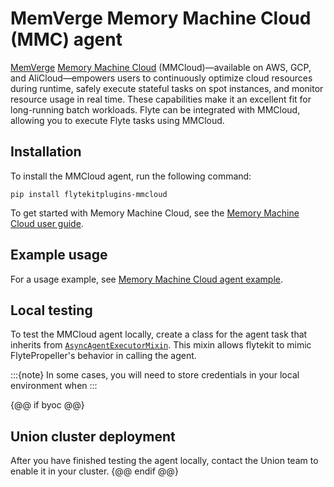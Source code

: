 # MemVerge Memory Machine Cloud (MMC) agent

[MemVerge](https://memverge.com/) [Memory Machine Cloud](https://www.mmcloud.io/) (MMCloud)—available on AWS, GCP, and AliCloud—empowers users to continuously optimize cloud resources during runtime, safely execute stateful tasks on spot instances, and monitor resource usage in real time. These capabilities make it an excellent fit for long-running batch workloads. Flyte can be integrated with MMCloud, allowing you to execute Flyte tasks using MMCloud.

## Installation

To install the MMCloud agent, run the following command:


```
pip install flytekitplugins-mmcloud
```

To get started with Memory Machine Cloud, see the [Memory Machine Cloud user guide](https://docs.memverge.com).

## Example usage

For a usage example, see [Memory Machine Cloud agent example](./mmcloud-agent-example.md).

## Local testing

To test the MMCloud agent locally, create a class for the agent task that inherits from [`AsyncAgentExecutorMixin`](https://github.com/flyteorg/flytekit/blob/03d23011fcf955838669bd5058c8ced17c6de3ee/flytekit/extend/backend/base_agent.py#L278-382). This mixin allows flytekit to mimic FlytePropeller's behavior in calling the agent.

:::{note}
In some cases, you will need to store credentials in your local environment when
:::

{@@ if byoc @@}

## Union cluster deployment

After you have finished testing the agent locally, contact the Union team to enable it in your cluster.
{@@ endif @@}